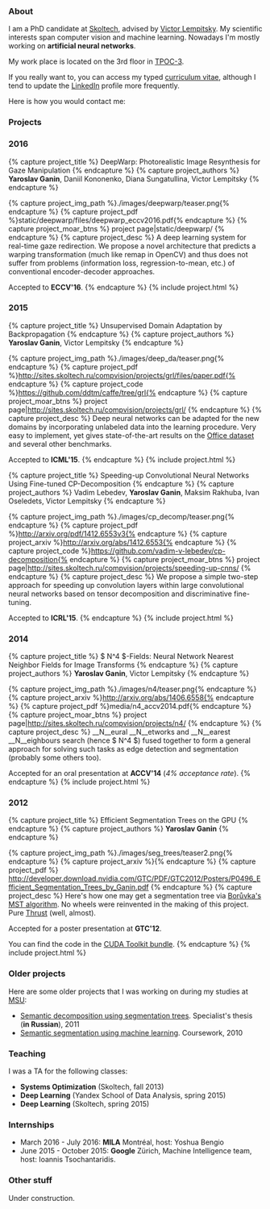 <h3 class="page-header">About</h3>

I am a PhD candidate at [Skoltech](http://www.skoltech.ru/en), advised by 
[Victor Lempitsky](http://sites.skoltech.ru/compvision/members/vilem/).
My scientific interests span computer vision and machine learning. Nowadays
I'm mostly working on __artificial neural networks__.

My work place is located on the 3rd floor in [TPOC-3](http://www.skoltech.ru/en/about/contacts/).

If you really want to, you can access my typed [curriculum vitae](./media/cv2.pdf), 
although I tend to update the <a href="http://linkedin.com/in/yganin/">LinkedIn</a> 
<a href="http://linkedin.com/in/yganin/"><i class="fa fa-linkedin-square fa-lg"></i></a>
profile more frequently. 

Here is how you would contact me:
<a href="mailto:ganin@skoltech.ru"><i class="fa fa-at fa-lg"></i></a>

<h3 class="page-header">Projects</h3>

### 2016

{% capture project_title %}
DeepWarp: Photorealistic Image Resynthesis for Gaze Manipulation
{% endcapture %}
{% capture project_authors %}
__Yaroslav Ganin__, Daniil Kononenko, Diana Sungatullina, Victor Lempitsky
{% endcapture %}

{% capture project_img_path %}./images/deepwarp/teaser.png{% endcapture %}
{% capture project_pdf %}static/deepwarp/files/deepwarp_eccv2016.pdf{% endcapture %}
{% capture project_moar_btns %}
project page|static/deepwarp/
{% endcapture %}
{% capture project_desc %}
A deep learning system for real-time gaze redirection. We propose a novel architecture
that predicts a warping transformation (much like remap in OpenCV) and thus does not
suffer from problems (information loss, regression-to-mean, etc.) of conventional 
encoder-decoder approaches.

Accepted to __ECCV'16__.
{% endcapture %}
{% include project.html %}

### 2015

{% capture project_title %}
Unsupervised Domain Adaptation by Backpropagation
{% endcapture %}
{% capture project_authors %}
__Yaroslav Ganin__, Victor Lempitsky
{% endcapture %}

{% capture project_img_path %}./images/deep_da/teaser.png{% endcapture %}
{% capture project_pdf %}http://sites.skoltech.ru/compvision/projects/grl/files/paper.pdf{% endcapture %}
{% capture project_code %}https://github.com/ddtm/caffe/tree/grl{% endcapture %}
{% capture project_moar_btns %}
project page|http://sites.skoltech.ru/compvision/projects/grl/
{% endcapture %}
{% capture project_desc %}
Deep neural networks can be adapted for the new domains by incorporating 
unlabeled data into the learning procedure. Very easy to implement, yet 
gives state-of-the-art results on the 
<a href="http://www.cs.uml.edu/~saenko/projects.html#data">Office dataset</a> 
and several other benchmarks.

Accepted to __ICML'15__.
{% endcapture %}
{% include project.html %}

{% capture project_title %}
Speeding-up Convolutional Neural Networks Using Fine-tuned CP-Decomposition
{% endcapture %}
{% capture project_authors %}
Vadim Lebedev, __Yaroslav Ganin__, Maksim Rakhuba, Ivan Oseledets, Victor Lempitsky
{% endcapture %}

{% capture project_img_path %}./images/cp_decomp/teaser.png{% endcapture %}
{% capture project_pdf %}http://arxiv.org/pdf/1412.6553v3{% endcapture %}
{% capture project_arxiv %}http://arxiv.org/abs/1412.6553{% endcapture %}
{% capture project_code %}https://github.com/vadim-v-lebedev/cp-decomposition{% endcapture %}
{% capture project_moar_btns %}
project page|http://sites.skoltech.ru/compvision/projects/speeding-up-cnns/
{% endcapture %}
{% capture project_desc %}
We propose a simple two-step approach for speeding up convolution layers within 
large convolutional neural networks based on tensor decomposition and discriminative fine-
tuning.

Accepted to __ICRL'15__.
{% endcapture %}
{% include project.html %}

### 2014

{% capture project_title %}
$ N^4 $-Fields: Neural Network Nearest Neighbor Fields for Image Transforms
{% endcapture %}
{% capture project_authors %}
__Yaroslav Ganin__, Victor Lempitsky
{% endcapture %}

{% capture project_img_path %}./images/n4/teaser.png{% endcapture %}
{% capture project_arxiv %}http://arxiv.org/abs/1406.6558{% endcapture %}
{% capture project_pdf %}media/n4_accv2014.pdf{% endcapture %}
{% capture project_moar_btns %}
project page|http://sites.skoltech.ru/compvision/projects/n4/
{% endcapture %}
{% capture project_desc %}
__N__eural __N__etworks and __N__earest __N__eighbours search (hence
$ N^4 $) fused together to form a general
approach for solving such tasks as edge detection and segmentation 
(probably some others too).

Accepted for an oral presentation at __ACCV'14__ (_4% acceptance rate_).
{% endcapture %}
{% include project.html %}

### 2012

{% capture project_title %}
Efficient Segmentation Trees on the GPU
{% endcapture %}
{% capture project_authors %}
__Yaroslav Ganin__
{% endcapture %}

{% capture project_img_path %}./images/seg_trees/teaser2.png{% endcapture %}
{% capture project_arxiv %}{% endcapture %}
{% capture project_pdf %}
http://developer.download.nvidia.com/GTC/PDF/GTC2012/Posters/P0496_Efficient_Segmentation_Trees_by_Ganin.pdf
{% endcapture %}
{% capture project_desc %}
Here's how one may get a segmentation tree via 
[Borůvka's MST algorithm](http://en.wikipedia.org/wiki/Bor%C5%AFvka%27s_algorithm). 
No wheels were reinvented in the making of this project. 
Pure [Thrust](http://thrust.github.io/) (well, almost).

Accepted for a poster presentation at __GTC'12__.

You can find the code in the 
[CUDA Toolkit bundle](http://docs.nvidia.com/cuda/cuda-samples/index.html#cuda-segmentation-tree-thrust-library).
{% endcapture %}
{% include project.html %}

### Older projects

Here are some older projects that I was working on during my studies at
[MSU](http://www.msu.ru/en/):

* [Semantic decomposition using segmentation trees](./media/yganin_thesis_2011.pdf). 
  Specialist's thesis (__in Russian__), 2011
* [Semantic segmentation using machine learning](./media/yganin_cw_2010.pdf). 
  Coursework, 2010

<h3 class="page-header">Teaching</h3>

I was a TA for the following classes:

* __Systems Optimization__ (Skoltech, fall 2013)
* __Deep Learning__ (Yandex School of Data Analysis, spring 2015)
* __Deep Learning__ (Skoltech, spring 2015)

<h3 class="page-header">Internships</h3>

* March 2016 - July 2016: __MILA__ Montr&eacute;al, host: Yoshua Bengio
* June 2015 - October 2015: __Google__ Z&uuml;rich, Machine Intelligence team, host: Ioannis Tsochantaridis.

<h3 class="page-header">Other stuff</h3>

Under construction.
